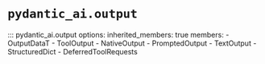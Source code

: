 # `pydantic_ai.output`

::: pydantic_ai.output
    options:
        inherited_members: true
        members:
            - OutputDataT
            - ToolOutput
            - NativeOutput
            - PromptedOutput
            - TextOutput
            - StructuredDict
            - DeferredToolRequests
